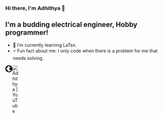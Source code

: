 ### Hi there, I'm Adhithya 👋 

## I'm a budding electrical engineer, Hobby programmer!

- 🔭 I’m currently learning LaTex.
- ⚡ Fun fact about me: I only code when there is a problem for me that needs solving.

[<img align="left" alt="adhithya.ml" width="22px" src="https://raw.githubusercontent.com/iconic/open-iconic/master/svg/globe.svg" />][website]
[<img align="left" alt="Adhithya | YouTube" width="22px" src="https://cdn.jsdelivr.net/npm/simple-icons@v3/icons/youtube.svg" />][youtube]

[website]: https://adhithya.ml
[youtube]: https://www.youtube.com/channel/UCTk3i3T4oFTT6l4lBqX43mw

